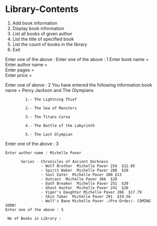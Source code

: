 # Library-Contents
1. Add book information
2. Display book information
3. List all books of given author
4. List the title of specified book
5. List the count of books in the library
6. Exit

Enter one of the above : 
  Enter one of the above : 1
  Enter book name =   
  Enter author name =   
  Enter pages =   
  Enter price =
  
  Enter one of above : 2
    You have entered the following information
      book name = Percy Jackson and The Olympians  
             
             1.- The Lightning Thief
             
             2.- The Sea of Monsters
             
             3.- The Titans Curse
             
             4.- The Battle of the Labyrinth
             
             5.- The Last Olympian
   Enter one of the above : 3
    
    Enter author name : Michelle Paver
           
           Series - Chronicles of Ancient Darkness
                    - Wolf Brother  Michelle Paver 254  $12.85
                    - Spirit Waker  Michelle Paver 288  $20
                    - Soul Eater  Michelle Paver 280 $13
                    - Outcast  Michelle Paver 266  $20
                    - Oath Breaker  Michelle Paver 251  $20
                    - Ghost Hunter  Michelle Paver 241  $20
                    - Viper's Daughter Michelle Paver 288  $17.79 
                    - Skin Taker  Michelle Paver 291  $19.56
                    - Wolf's Bane Michelle Paver -/Pre-Order/- COMING SOON!
    Enter one of the above : 5
     
     No of Books in Library : 
